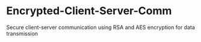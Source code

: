 # Encrypted-Client-Server-Comm
Secure client-server communication using RSA and AES encryption for data transmission
